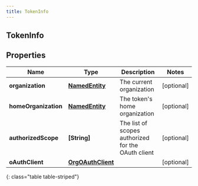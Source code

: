 ```yaml
---
title: TokenInfo
---
```

## TokenInfo

## Properties

|Name | Type | Description | Notes|
|------------ | ------------- | ------------- | -------------|
| **organization** | [**NamedEntity**](NamedEntity.html) | The current organization | [optional] |
| **homeOrganization** | [**NamedEntity**](NamedEntity.html) | The token&#39;s home organization | [optional] |
| **authorizedScope** | **[String]** | The list of scopes authorized for the OAuth client | [optional] |
| **oAuthClient** | [**OrgOAuthClient**](OrgOAuthClient.html) |  | [optional] |
{: class="table table-striped"}


